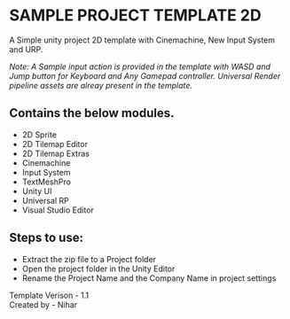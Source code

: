 # SAMPLE PROJECT TEMPLATE 2D #

A Simple unity project 2D template with Cinemachine, New Input System and URP.

_Note: A Sample input action is provided in the template with WASD and Jump button for Keyboard and Any Gamepad controller. Universal Render pipeline assets are alreay present in the template._

Contains the below modules.
------------------------------
- 2D Sprite
- 2D Tilemap Editor
- 2D Tilemap Extras
- Cinemachine
- Input System
- TextMeshPro
- Unity UI
- Universal RP
- Visual Studio Editor

Steps to use:
------------------------------
- Extract the zip file to a Project folder
- Open the project folder in the Unity Editor
- Rename the Project Name and the Company Name in project settings

Template Verison - 1.1 <br/>
Created by - Nihar

